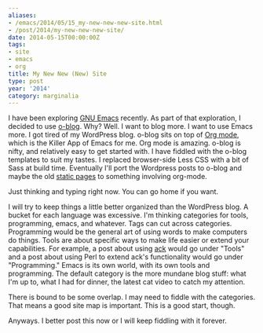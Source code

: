 ```yaml
---
aliases:
- /emacs/2014/05/15_my-new-new-new-site.html
- /post/2014/my-new-new-new-site/
date: 2014-05-15T00:00:00Z
tags:
- site
- emacs
- org
title: My New New (New) Site
type: post
year: '2014'
category: marginalia
---
```

[GNU Emacs]: http://www.gnu.org/software/emacs/
[o-blog]: http://renard.github.io/o-blog/
[Org mode]: http://orgmode.org/
[static pages]: /categories/coolnamehere/
I have been exploring [GNU Emacs][] recently. As part of that
exploration, I decided to use [o-blog][]. Why? Well. I want to blog
more. I want to use Emacs more. I got tired of my WordPress
blog. o-blog sits on top of [Org mode][], which is the Killer App
of Emacs for me. Org mode is amazing. o-blog is nifty, and
relatively easy to get started with. I have fiddled with the
o-blog templates to suit my tastes. I replaced browser-side Less
CSS with a bit of Sass at build time. Eventually I'll
port the Wordpress posts to o-blog and maybe the old [static pages][] 
to something involving org-mode.
<!-- TEASER_END -->

Just thinking and typing right now. You can go home if you want.

[ack]: http://beyondgrep.com

I will try to keep things a little better organized than the
WordPress blog. A bucket for each language was excessive. I'm
thinking categories for tools, programming, emacs, and
whatever. Tags can cut across categories. Programming would be the
general art of using words to make computers do things. Tools are
about specific ways to make life easier or extend your
capabilities. For example, a post about using [ack][] would go under
"Tools" and a post about using Perl to extend ack's functionality
would go under "Programming." Emacs is its own world, with its own
tools and programming. The default category is the more mundane blog
stuff: what I'm up to, what I had for dinner, the latest cat video
to catch my attention.

There is bound to be some overlap. I may need to fiddle with the
categories. That means a good site map is important. This is a good
start, though.

Anyways. I better post this now or I will keep fiddling with it
forever.
